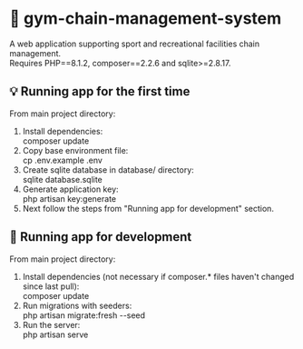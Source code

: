 # :basketball: gym-chain-management-system
A web application supporting sport and recreational facilities chain management. \
Requires PHP==8.1.2, composer==2.2.6 and sqlite>=2.8.17.
## :bulb: Running app for the first time
From main project directory:
1. Install dependencies: \
composer update
2. Copy base environment file: \
cp .env.example .env
3. Create sqlite database in database/ directory: \
sqlite database.sqlite
4. Generate application key: \
php artisan key:generate
5. Next follow the steps from "Running app for development" section.
## :runner: Running app for development
From main project directory:
1. Install dependencies (not necessary if composer.* files haven't changed since last pull): \
composer update
2. Run migrations with seeders: \
php artisan migrate:fresh --seed
3. Run the server: \
php artisan serve

